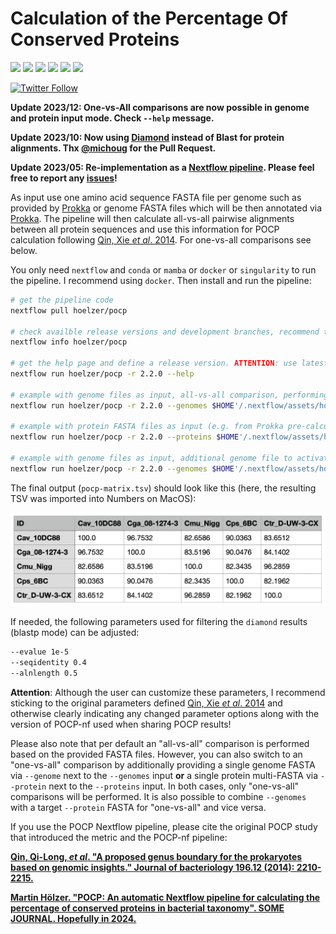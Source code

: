 # Calculation of the Percentage Of Conserved Proteins

![](https://img.shields.io/badge/nextflow->=20.01.0-brightgreen)
![](https://img.shields.io/badge/uses-ruby-red)
![](https://img.shields.io/badge/can_use-conda/mamba-yellow.svg)
![](https://img.shields.io/badge/can_use-docker-blue.svg)
![](https://img.shields.io/badge/can_use-singularity-orange.svg)
![](https://img.shields.io/badge/licence-GLP3-lightgrey.svg)

[![Twitter Follow](https://img.shields.io/twitter/follow/martinhoelzer.svg?style=social)](https://twitter.com/martinhoelzer) 

__Update 2023/12: One-vs-All comparisons are now possible in genome and protein input mode. Check `--help` message.__

__Update 2023/10: Now using [Diamond](https://www.nature.com/articles/s41592-021-01101-x) instead of Blast for protein alignments. Thx [@michoug](https://github.com/michoug) for the Pull Request.__

__Update 2023/05: Re-implementation as a [Nextflow pipeline](nextflow.io). Please feel free to report any [issues](https://github.com/hoelzer/pocp/issues)!__

As input use one amino acid sequence FASTA file per genome such as provided by
[Prokka](https://github.com/tseemann/prokka) or genome FASTA files which will be then annotated via [Prokka](https://github.com/tseemann/prokka). 
The pipeline will then calculate all-vs-all pairwise alignments between all protein sequences and use this
information for POCP calculation following [Qin, Xie _et al_. 2014](https://www.ncbi.nlm.nih.gov/pubmed/24706738). For one-vs-all comparisons see below.

You only need `nextflow` and `conda` or `mamba` or `docker` or `singularity` to run the pipeline. I recommend using `docker`. Then install and run the pipeline:

```bash
# get the pipeline code
nextflow pull hoelzer/pocp 

# check availble release versions and development branches, recommend to use latest release
nextflow info hoelzer/pocp 

# get the help page and define a release version. ATTENTION: use latest version. 
nextflow run hoelzer/pocp -r 2.2.0 --help

# example with genome files as input, all-vs-all comparison, performing a local execution and using Docker
nextflow run hoelzer/pocp -r 2.2.0 --genomes $HOME'/.nextflow/assets/hoelzer/pocp/example/*.fasta' -profile local,docker

# example with protein FASTA files as input (e.g. from Prokka pre-calculated), all-vs-all comparison, performing a SLURM execution and using conda
nextflow run hoelzer/pocp -r 2.2.0 --proteins $HOME'/.nextflow/assets/hoelzer/pocp/example/*.faa' -profile slurm,conda

# example with genome files as input, additional genome file to activate one-vs-all comparison, performing a local execution and using Docker
nextflow run hoelzer/pocp -r 2.2.0 --genomes $HOME'/.nextflow/assets/hoelzer/pocp/example/*.fasta' --genome $HOME/.nextflow/assets/hoelzer/pocp/example/Cav_10DC88.fasta -profile local,docker
```

The final output (`pocp-matrix.tsv`) should look like this (here, the resulting TSV was imported into Numbers on MacOS):

![Example output](example_output.png)

If needed, the following parameters used for filtering the `diamond` results (blastp mode) can be
adjusted:

```bash
--evalue 1e-5
--seqidentity 0.4
--alnlength 0.5
```

**Attention**: Although the user can customize these parameters, I recommend sticking to the original parameters defined [Qin, Xie _et al_. 2014](https://www.ncbi.nlm.nih.gov/pubmed/24706738) and otherwise clearly indicating any changed parameter options along with the version of POCP-nf used when sharing POCP results!

Please also note that per default an "all-vs-all" comparison is performed based on the provided FASTA files. However, you can also switch to an "one-vs-all" comparison by additionally providing a single genome FASTA via `--genome` next to the `--genomes` input **or** a single protein multi-FASTA via `--protein` next to the `--proteins` input. In both cases, only "one-vs-all" comparisons will be performed. It is also possible to combine `--genomes` with a target `--protein` FASTA for "one-vs-all" and vice versa. 

If you use the POCP Nextflow pipeline, please cite the original POCP study that introduced the metric and the POCP-nf pipeline:

**[Qin, Qi-Long, _et al_. "A proposed genus boundary for the prokaryotes based on genomic insights." Journal of bacteriology 196.12 (2014): 2210-2215.](https://pubmed.ncbi.nlm.nih.gov/24706738/)**

**[Martin Hölzer. "POCP: An automatic Nextflow pipeline for calculating the percentage of conserved proteins in bacterial taxonomy". SOME JOURNAL. Hopefully in 2024.]()**
